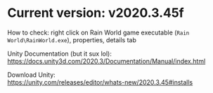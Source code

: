 # Current version: v2020.3.45f

How to check: right click on Rain World game executable (`Rain World\RainWorld.exe`), properties, details tab

Unity Documentation (but it sux lol):  
https://docs.unity3d.com/2020.3/Documentation/Manual/index.html

Download Unity:  
https://unity.com/releases/editor/whats-new/2020.3.45#installs